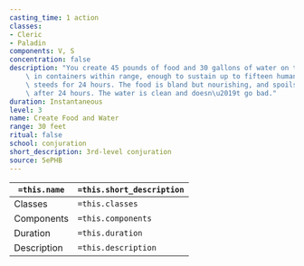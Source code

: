 ```yaml
---
casting_time: 1 action
classes:
- Cleric
- Paladin
components: V, S
concentration: false
description: "You create 45 pounds of food and 30 gallons of water on the ground or\
    \ in containers within range, enough to sustain up to fifteen humanoids or five\
    \ steeds for 24 hours. The food is bland but nourishing, and spoils if uneaten\
    \ after 24 hours. The water is clean and doesn\u2019t go bad."
duration: Instantaneous
level: 3
name: Create Food and Water
range: 30 feet
ritual: false
school: conjuration
short_description: 3rd-level conjuration
source: 5ePHB
---
```


| `=this.name` | `=this.short_description` |
| ------------ | ------------------------- |
| Classes      | `=this.classes`           |
| Components   | `=this.components`        |
| Duration     | `=this.duration`          |
| Description  | `=this.description`       |